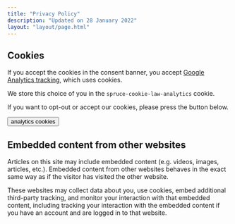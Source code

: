 ```yaml
---
title: "Privacy Policy"
description: "Updated on 28 January 2022"
layout: "layout/page.html"
---
```


## Cookies

If you accept the cookies in the consent banner, you accept [Google Analytics tracking](https://developers.google.com/analytics/devguides/collection/analyticsjs/cookie-usage), which uses cookies.

We store this choice of you in the `spruce-cookie-law-analytics` cookie.

If you want to opt-out or accept our cookies, please press the button below.

<button class="btn btn--decline btn--rounded btn--lg" data-sprucecss-action="cookie" data-type="analytics" data-on-text="Decline" data-off-text="Accept">analytics cookies</button>

## Embedded content from other websites

Articles on this site may include embedded content (e.g. videos, images, articles, etc.). Embedded content from other websites behaves in the exact same way as if the visitor has visited the other website.

These websites may collect data about you, use cookies, embed additional third-party tracking, and monitor your interaction with that embedded content, including tracking your interaction with the embedded content if you have an account and are logged in to that website.
